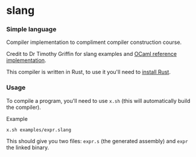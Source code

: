 # slang
### Simple language

Compiler implementation to compliment compiler construction course.

Credit to Dr Timothy Griffin for slang examples and [OCaml reference implementation](https://github.com/Timothy-G-Griffin/cc_cl_cam_ac_uk).

This compiler is written in Rust, to use it you'll need to [install Rust](https://www.rust-lang.org/learn/get-started).

### Usage

To compile a program, you'll need to use `x.sh` (this will automatically build the compiler). 

Example

```
x.sh examples/expr.slang
```

This should give you two files: `expr.s` (the generated assembly) and `expr` the linked binary.
